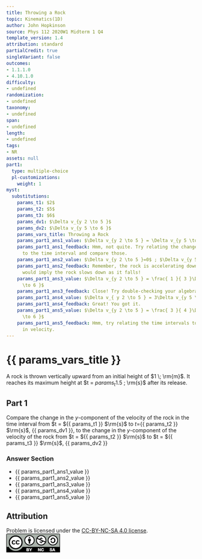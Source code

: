 ```yaml
---
title: Throwing a Rock
topic: Kinematics(1D)
author: John Hopkinson
source: Phys 112 2020W1 Midterm 1 Q4
template_version: 1.4
attribution: standard
partialCredit: true
singleVariant: false
outcomes:
- 1.1.1.0
- 4.10.1.0
difficulty:
- undefined
randomization:
- undefined
taxonomy:
- undefined
span:
- undefined
length:
- undefined
tags:
- NR
assets: null
part1:
  type: multiple-choice
  pl-customizations:
    weight: 1
myst:
  substitutions:
    params_t1: $2$
    params_t2: $5$
    params_t3: $6$
    params_dv1: $\Delta v_{y 2 \to 5 }$
    params_dv2: $\Delta v_{y 5 \to 6 }$
    params_vars_title: Throwing a Rock
    params_part1_ans1_value: $\Delta v_{y 2 \to 5 } = \Delta v_{y 5 \to 6 } + 2 $
    params_part1_ans1_feedback: Hmm, not quite. Try relating the change in velocity
      to the time interval and compare those.
    params_part1_ans2_value: $\Delta v_{y 2 \to 5 }=0$ ; $\Delta v_{y 5 \to 6 }<0$
    params_part1_ans2_feedback: Remember, the rock is accelerating down. These statements
      would imply the rock slows down as it falls!
    params_part1_ans3_value: $\Delta v_{y 2 \to 5 } = \frac{ 1 }{ 3 }\Delta v_{y 5
      \to 6 }$
    params_part1_ans3_feedback: Close! Try double-checking your algebra.
    params_part1_ans4_value: $\Delta v_{ y 2 \to 5 } = 3\Delta v_{y 5 \to 6 }$
    params_part1_ans4_feedback: Great! You got it.
    params_part1_ans5_value: $\Delta v_{y 2 \to 5 } = \frac{ 3 }{ 4 }\Delta v_{y 5
      \to 6 }$
    params_part1_ans5_feedback: Hmm, try relating the time intervals to the change
      in velocity.
---
```

# {{ params_vars_title }}
A rock is thrown vertically upward from an initial height of $1 \; \rm{m}$. It reaches its maximum height at $t = ${{ params_t1 }}$.5 \; \rm{s}$ after its release.

## Part 1

Compare the change in the $y$-component of the velocity of the rock in the time interval from $t = ${{ params_t1 }} $\rm{s}$ to $t =${{ params_t2 }} $\rm{s}$, {{ params_dv1 }}, to the change in the $y$-component of the velocity of the rock from $t = ${{ params_t2 }} $\rm{s}$ to $t = ${{ params_t3 }} $\rm{s}$, {{ params_dv2 }}

### Answer Section

- {{ params_part1_ans1_value }}
- {{ params_part1_ans2_value }}
- {{ params_part1_ans3_value }}
- {{ params_part1_ans4_value }}
- {{ params_part1_ans5_value }}

## Attribution

Problem is licensed under the [CC-BY-NC-SA 4.0 license](https://creativecommons.org/licenses/by-nc-sa/4.0/).<br> ![The Creative Commons 4.0 license requiring attribution-BY, non-commercial-NC, and share-alike-SA license.](https://raw.githubusercontent.com/firasm/bits/master/by-nc-sa.png)